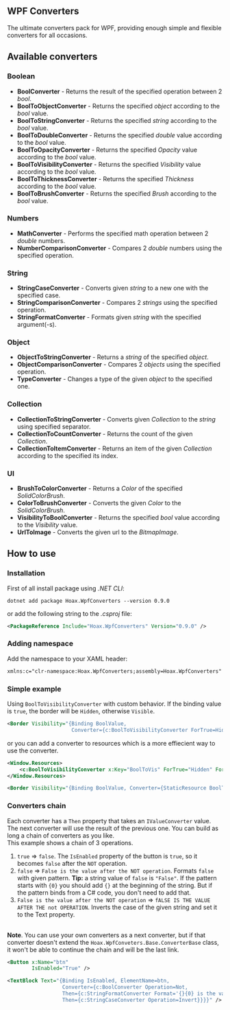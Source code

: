 ## WPF Converters

The ultimate converters pack for WPF, providing enough simple and flexible converters for all occasions.

## Available converters

### Boolean

- **BoolConverter** - Returns the result of the specified operation between 2 *bool*.
- **BoolToObjectConverter** - Returns the specified *object* according to the *bool* value.
- **BoolToStringConverter** - Returns the specified *string* according to the *bool* value.
- **BoolToDoubleConverter** - Returns the specified *double* value according to the *bool* value.
- **BoolToOpacityConverter** - Returns the specified *Opacity* value according to the *bool* value.
- **BoolToVisibilityConverter** - Returns the specified *Visibility* value according to the *bool* value.
- **BoolToThicknessConverter** - Returns the specified *Thickness* according to the *bool* value.
- **BoolToBrushConverter** - Returns the specified *Brush* according to the *bool* value.

### Numbers

- **MathConverter** - Performs the specified math operation between 2 *double* numbers.
- **NumberComparisonConverter** - Compares 2 *double* numbers using the specified operation.

### String

- **StringCaseConverter** - Converts given *string* to a new one with the specified case.
- **StringComparisonConverter** - Compares 2 *strings* using the specified operation.
- **StringFormatConverter** - Formats given *string* with the specified argument(-s).

### Object

- **ObjectToStringConverter** - Returns a *string* of the specified *object*.
- **ObjectComparisonConverter** - Compares 2 *objects* using the specified operation.
- **TypeConverter** - Changes a type of the given *object* to the specified one.

### Collection

- **CollectionToStringConverter** - Converts given *Collection* to the *string* using specified separator.
- **CollectionToCountConverter** - Returns the count of the given *Collection*.
- **CollectionToItemConverter** - Returns an item of the given *Collection* according to the specified its index.

### UI

- **BrushToColorConverter** - Returns a *Color* of the specified *SolidColorBrush*.
- **ColorToBrushConverter** - Converts the given *Color* to the *SolidColorBrush*.
- **VisibilityToBoolConverter** - Returns the specified *bool* value according to the *Visibility* value.
- **UrlToImage** - Converts the given url to the *BitmapImage*. 

## How to use

### Installation

First of all install package using *.NET CLI*:
```batchfile
dotnet add package Hoax.WpfConverters --version 0.9.0
```
or add the following string to the *.csproj* file:
```xml
<PackageReference Include="Hoax.WpfConverters" Version="0.9.0" />
```

### Adding namespace

Add the namespace to your XAML header:
```xml
xmlns:c="clr-namespace:Hoax.WpfConverters;assembly=Hoax.WpfConverters"
```

### Simple example

Using `BoolToVisibilityConverter` with custom behavior. If the binding value is `true`, the border will be `Hidden`, otherwise `Visible`. 
```xml
<Border Visibility="{Binding BoolValue, 
                     Converter={c:BoolToVisibilityConverter ForTrue=Hidden, ForFalse=Visible}}" />
```
or you can add a converter to resources which is a more effiecient way to use the converter.
```xml
<Window.Resources>
    <c:BoolToVisibilityConverter x:Key="BoolToVis" ForTrue="Hidden" ForFalse="Visible" />
</Window.Resources>

<Border Visibility="{Binding BoolValue, Converter={StaticResource BoolToVis}}" />
```

### Converters chain

Each converter has a `Then` property that takes an `IValueConverter` value. The next converter will use the result of the previous one. You can build as long a chain of converters as you like.
<br>This example shows a chain of 3 operations. 
1. `true` => `false`. The `IsEnabled` property of the button is `true`, so it becomes `false` after the `NOT` operation. 
2. `false` => `False is the value after the NOT operation`. Formats `false` with given pattern. 
**Tip:** a string value of `false` is `"False"`. If the pattern starts with `{0}` you should add `{}` at the beginning of the string. But if the pattern binds from a C# code, you don't need to add that.
3. `False is the value after the NOT operation` => `fALSE IS THE VALUE AFTER THE not OPERATION`. Inverts the case of the given string and set it to the Text property.

<br>**Note**. You can use your own converters as a next converter, but if that converter doesn't extend the `Hoax.WpfConveters.Base.ConverterBase` class, it won't be able to continue the chain and will be the last link.
```xml
<Button x:Name="btn" 
        IsEnabled="True" />

<TextBlock Text="{Binding IsEnabled, ElementName=btn, 
                  Converter={c:BoolConverter Operation=Not, 
                  Then={c:StringFormatConverter Format='{}{0} is the value after the NOT operation',
                  Then={c:StringCaseConverter Operation=Invert}}}}" />
```
